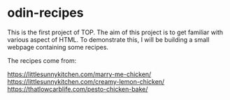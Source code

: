 # odin-recipes
This is the first project of TOP. The aim of this project is to get familiar with various aspect of HTML. To demonstrate this, I will be building a small webpage containing some recipes. 

The recipes come from: 


https://littlesunnykitchen.com/marry-me-chicken/
https://littlesunnykitchen.com/creamy-lemon-chicken/
https://thatlowcarblife.com/pesto-chicken-bake/
